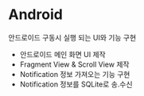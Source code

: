 # Android
 안드로이드 구동시 실행 되는 UI와 기능 구현
 
  - 안드로이드 메인 화면 UI 제작
  - Fragment View & Scroll View 제작 
  - Notification 정보 가져오는 기능 구현
  - Notification 정보를 SQLite로 송.수신
  
